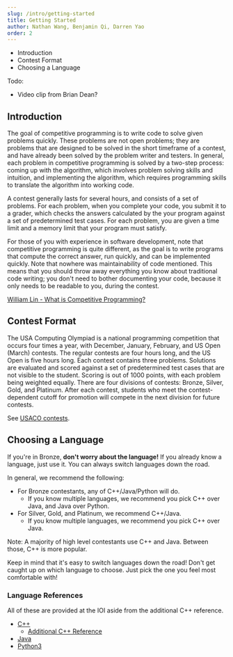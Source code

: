```yaml
---
slug: /intro/getting-started
title: Getting Started
author: Nathan Wang, Benjamin Qi, Darren Yao
order: 2
---
```


 - Introduction
 - Contest Format
 - Choosing a Language

<!-- END DESCRIPTION -->


Todo:

  - Video clip from Brian Dean?

## Introduction

The goal of competitive programming is to write code to solve given problems quickly. These problems are not open problems; they are problems that are designed to be solved in the short timeframe of a contest, and have already been solved by the problem writer and testers. In general, each problem in competitive programming is solved by a two-step process: coming up with the algorithm, which involves problem solving skills and intuition, and implementing the algorithm, which requires programming skills to translate the algorithm into working code.

A contest generally lasts for several hours, and consists of a set of problems. For each problem, when you complete your  code, you submit it to a grader, which checks the answers calculated by the your program against a set of predetermined test cases. For each problem, you are given a time limit and a memory limit that your program must satisfy.

For those of you with experience in software development, note that competitive programming is quite different, as the goal is to write programs that compute the correct answer, run quickly, and can be implemented quickly. Note that nowhere was maintainability of code mentioned. This means that you should throw away everything you know about traditional code writing; you don't need to bother documenting your code, because it only needs to be readable to you, during the contest.

[William Lin - What is Competitive Programming?](https://www.youtube.com/watch?time_continue=1&v=ueNT-w7Oluw)

## Contest Format

The USA Computing Olympiad is a national programming competition that occurs four times a year, with December, January, February, and US Open (March) contests. The regular contests are four hours long, and the US Open is five hours long. Each contest contains three problems. Solutions are evaluated and scored against a set of predetermined test cases that are not visible to the student. Scoring is out of 1000 points, with each problem being weighted equally. There are four divisions of contests: Bronze, Silver, Gold, and Platinum. After each contest, students who meet the contest-dependent cutoff for promotion will compete in the next division for future contests.

See [USACO contests](http://www.usaco.org/index.php?page=contests).

## Choosing a Language

If you're in Bronze, **don't worry about the language!** If you already know a language, just use it. You can always switch languages down the road.

In general, we recommend the following:

- For Bronze contestants, any of C++/Java/Python will do.
  - If you know multiple languages, we recommend you pick C++ over Java, and Java over Python.
- For Silver, Gold, and Platinum, we recommend C++/Java.
  - If you know multiple languages, we recommend you pick C++ over Java.

Note: A majority of high level contestants use C++ and Java. Between those, C++ is more popular.

Keep in mind that it's easy to switch languages down the road! Don't get caught up on which language to choose. Just pick the one you feel most comfortable with!

### Language References

All of these are provided at the IOI aside from the additional C++ reference.

 - [C++](https://en.cppreference.com/w/)
   - [Additional C++ Reference](http://www.cplusplus.com/)
 - [Java](https://docs.oracle.com/javase/8/docs/api/overview-summary.html)
 - [Python3](https://docs.python.org/3/reference/)
